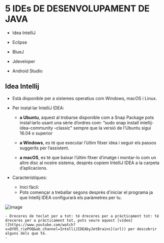 # 5 IDEs DE DESENVOLUPAMENT DE JAVA 

- Idea IntelliJ 

- Eclipse 

- BlueJ 

- Jdeveloper 

- Android Studio 

## Idea Intellij 

- Està disponible per a sistemes operatius com Windows, macOS i Linux. 

- Per instal·lar IntelliJ IDEA:


  - **a Ubuntu**, aquest al trobarse disponible com a Snap Package pots instal·larlo usant una sèrie d’ordres com: “sudo snap install intellij-idea-community –classic" sempre que la versió de l’Ubuntu sigui 16.04 o superior
  
  
  - **a Windows**, es té que executar l’últim fitxer idea i seguir els passos suggerits per l’assistent. 
  
  
  - **a macOS**, es té que baixar l’últim fitxer d’imatge i montar-lo com un altre disc al nostre sistema, després copiem IntelliJ IDEA a la carpeta d’aplicacions.
-  Característiques:
    -  Inici fàcil:   
      - Pots començar a treballar segons després d'iniciar el programa ja que Intellij IDEA configurarà els paràmetres per tu.
      
![image](https://user-images.githubusercontent.com/114908591/201702266-d0accf04-b5cc-4784-864b-1fa4bc213e6a.png)

    - Dreceres de teclat per a tot: té dreceres per a pràcticament tot: té dreceres per a pràcticament tot, pots veure aquest [vídeo]([https://www.youtube.com/watch?v=QYO5_riePOQ&ab_channel=IntelliJIDEAbyJetBrains](url)) per descobrir alguns dels que té.
    - 
   

 
